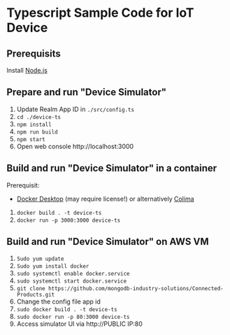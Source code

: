 # Typescript Sample Code for IoT Device

## Prerequisits

Install [Node.js](https://nodejs.org/)

## Prepare and run "Device Simulator"

1. Update Realm App ID in `./src/config.ts`
2. `cd ./device-ts`
3. `npm install`
4. `npm run build`
6. `npm start`
7. Open web console http://localhost:3000

## Build and run "Device Simulator" in a container

Prerequisit:
- [Docker Desktop](https://www.docker.com/) (may require license!) or alternatively [Colima](https://github.com/abiosoft/colima)

1. `docker build . -t device-ts`
2. `docker run -p 3000:3000 device-ts`

## Build and run "Device Simulator" on AWS VM

1. `Sudo yum update`
2. `Sudo yum install docker`
3. `sudo systemctl enable docker.service`
4. `sudo systemctl start docker.service`
5. `git clone https://github.com/mongodb-industry-solutions/Connected-Products.git`
6. Change the config file app id
7. `sudo docker build . -t device-ts`
8. `sudo docker run -p 80:3000 device-ts`
9. Access simulator UI via http://PUBLIC IP:80
